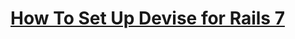 
# [How To Set Up Devise for Rails 7](https://steve-condylios.medium.com/how-to-set-up-devise-for-rails-7-466619f6d627)





